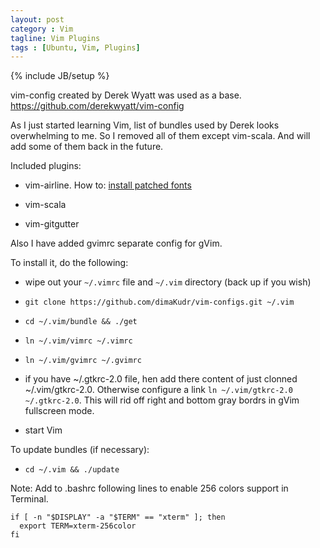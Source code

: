 ```yaml
---
layout: post
category : Vim
tagline: Vim Plugins
tags : [Ubuntu, Vim, Plugins]
---
```

{% include JB/setup %}

vim-config created by Derek Wyatt was used as a base.
https://github.com/derekwyatt/vim-config

As I just started learning Vim, list of bundles used by Derek looks overwhelming to me. So I removed all of them except vim-scala. And will add some of them back in the future.

Included plugins:

* vim-airline. How to: [install patched fonts](http://dimakudr.github.io/vim/2014/07/16/Vim-Airline-fonts/)

* vim-scala

* vim-gitgutter

Also I have added gvimrc separate config for gVim.

To install it, do the following:

* wipe out your `~/.vimrc` file and `~/.vim` directory (back up if you wish)

* `git clone https://github.com/dimaKudr/vim-configs.git ~/.vim`

* `cd ~/.vim/bundle && ./get`

* `ln ~/.vim/vimrc ~/.vimrc`

* `ln ~/.vim/gvimrc ~/.gvimrc`

*  if you have ~/.gtkrc-2.0 file, hen add there content of just clonned ~/.vim/gtkrc-2.0.
   Otherwise configure a link `ln ~/.vim/gtkrc-2.0 ~/.gtkrc-2.0`.
   This will rid off right and bottom gray bordrs in gVim fullscreen mode.

* start Vim

To update bundles (if necessary):

* `cd ~/.vim && ./update`

Note: Add to .bashrc following lines to enable 256 colors support in Terminal.

    if [ -n "$DISPLAY" -a "$TERM" == "xterm" ]; then
      export TERM=xterm-256color
    fi

